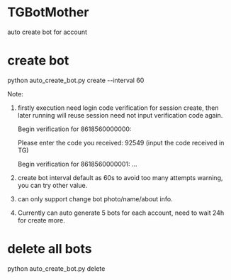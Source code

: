 # TGBotMother
auto create bot for account

# create bot
python auto_create_bot.py create --interval 60

Note:
1) firstly execution need login code verification for session create, then later running will reuse session need not input verification code again.
   
   Begin verification for 8618560000000:
   
   Please enter the code you received: 92549 (input the code received in TG)

   Begin verification for 8618560000001:
   ...

3) create bot interval default as 60s to avoid too many attempts warning, you can try other value.

4) can only support change bot photo/name/about info.
   
5) Currently can auto generate 5 bots for each account, need to wait 24h for create more.

# delete all bots
python auto_create_bot.py delete

